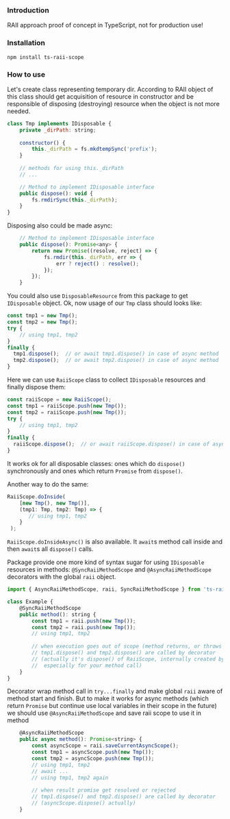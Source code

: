 ### Introduction
RAII approach proof of concept in TypeScript, not for production use!
### Installation
`npm install ts-raii-scope`
### How to use   
Let's create class representing temporary dir. According to RAII object of this class should get acquisition of resource in constructor and be responsible of disposing (destroying) resource when the object is not more needed.
```js
class Tmp implements IDisposable {
    private _dirPath: string;
    
    constructor() {
        this._dirPath = fs.mkdtempSync('prefix');
    }
    
    // methods for using this._dirPath
    // ...

    // Method to implement IDisposable interface
    public dispose(): void {
        fs.rmdirSync(this._dirPath);
    }
}
```
Disposing also could be made async:
```js
    // Method to implement IDisposable interface
    public dispose(): Promise<any> {
        return new Promise((resolve, reject) => {
            fs.rmdir(this._dirPath, err => {
                err ? reject() : resolve();
            });
        });        
    }
``` 
You could also use `DisposableResource` from this package to get `IDisposable` object.
Ok, now usage of our `Tmp` class should looks like:
```js
const tmp1 = new Tmp();
const tmp2 = new Tmp();
try {
    // using tmp1, tmp2
}
finally {
  tmp1.dispose();  // or await tmp1.dispose() in case of async method
  tmp2.dispose();  // or await tmp2.dispose() in case of async method
}
```
Here we can use `RaiiScope` class to collect `IDisposable` resources and finally dispose them:
```js
const raiiScope = new RaiiScope();
const tmp1 = raiiScope.push(new Tmp());
const tmp2 = raiiScope.push(new Tmp());
try {
    // using tmp1, tmp2
}
finally {
  raiiScope.dispose();  // or await raiiScope.dispose() in case of async method  
}
```
It works ok for all disposable classes: ones which do `dispose()` synchronously and ones which return `Promise` from `dispose()`. 

Another way to do the same:
```js
RaiiScope.doInside(
    [new Tmp(), new Tmp()], 
    (tmp1: Tmp, tmp2: Tmp) => {
       // using tmp1, tmp2
    }
 );
```
`RaiiScope.doInsideAsync()` is also available. It `await`s method call inside and then `await`s all `dispose()` calls.

Package provide one more kind of syntax sugar for using `IDisposable` resources in methods: `@SyncRaiiMethodScope` and `@AsyncRaiiMethodScope` decorators with the global `raii` object.
```js
import { AsyncRaiiMethodScope, raii, SyncRaiiMethodScope } from 'ts-raii-scope';

class Example {
    @SyncRaiiMethodScope
    public method(): string {
        const tmp1 = raii.push(new Tmp());
        const tmp2 = raii.push(new Tmp());
        // using tmp1, tmp2
        
        // when execution goes out of scope (method returns, or throws exception)
        // tmp1.dispose() and tmp2.dispose() are called by decorator 
        // (actually it's dispose() of RaiiScope, internally created by decorator
        //  especially for your method call)
    }
}
``` 
Decorator wrap method call in `try...finally` and make global `raii` aware of method start and finish.
But to make it works for async methods (which return `Promise` but continue use local variables in their scope in the future) we should use `@AsyncRaiiMethodScope` and save raii scope to use it in method
```js
    @AsyncRaiiMethodScope
    public async method(): Promise<string> {
        const asyncScope = raii.saveCurrentAsyncScope();
        const tmp1 = asyncScope.push(new Tmp());
        const tmp2 = asyncScope.push(new Tmp());            
        // using tmp1, tmp2
        // await ...
        // using tmp1, tmp2 again
        
        // when result promise get resolved or rejected 
        // tmp1.dispose() and tmp2.dispose() are called by decorator 
        // (asyncScope.dispose() actually)
    }
```